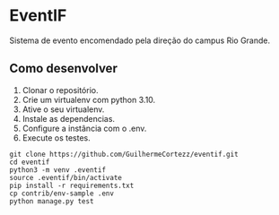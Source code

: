 # EventIF

Sistema de evento encomendado pela direção do campus Rio Grande.

## Como desenvolver

1. Clonar o repositório.
2. Crie um virtualenv com python 3.10.
3. Ative o seu virtualenv.
4. Instale as dependencias.
5. Configure a instância com o .env.
6. Execute os testes.

```console
git clone https://github.com/GuilhermeCortezz/eventif.git
cd eventif
python3 -m venv .eventif
source .eventif/bin/activate
pip install -r requirements.txt
cp contrib/env-sample .env
python manage.py test
```